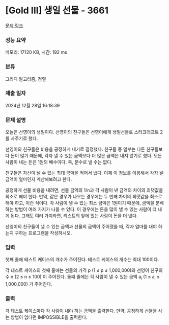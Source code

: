 # [Gold III] 생일 선물 - 3661 

[문제 링크](https://www.acmicpc.net/problem/3661) 

### 성능 요약

메모리: 17120 KB, 시간: 192 ms

### 분류

그리디 알고리즘, 정렬

### 제출 일자

2024년 12월 28일 16:18:39

### 문제 설명

<p>오늘은 선영이의 생일이다. 선영이의 친구들은 선영이에게 생일선물로 스타크래프트 2를 사주기로 했다.</p>

<p>선영이의 친구들은 비용을 공정하게 내기로 결정했다. 친구들 중 일부는 다른 친구들보다 돈이 많기 때문에, 각자 낼 수 있는 금액보다 더 많은 금액은 내지 않기로 했다. 모든 사람이 내는 돈은 1원의 배수이다. 즉, 분수로 낼 수는 없다.</p>

<p>친구들은 자신이 낼 수 있는 최대 금액을 적어서 냈다. 이제 이 정보를 이용해서 각자 낼 금액이 얼마인지 계산해보려고 한다.</p>

<p>공정하게 선물 비용을 내려면, 선물 금액의 1/n과 각 사람이 낸 금액의 차이의 최댓값을 최소로 해야 한다. 만약, 같은 경우가 나오는 경우에는 두 번째 차이의 최댓값을 최소로 해야 하고, 이런 식이다. 각 사람이 낼 수 있는 최소 금액은 1원이기 때문에, 금액을 분배하는 방법이 여러 가지가 나올 수 있다. 이 경우에는 돈을 많이 낼 수 있는 사람이 더 내게 된다. 그래도 여러 가지라면, 리스트의 앞에 있는 사람이 돈을 더 낸다.</p>

<p>선영이의 친구들이 낼 수 있는 금액과 선물의 금액이 주어졌을 때, 각자 얼마를 내야 하는지 구하는 프로그램을 작성하시오.</p>

### 입력 

 <p>첫째 줄에 테스트 케이스의 개수가 주어진다. 테스트 케이스의 개수는 최대 100이다.</p>

<p>각 테스트 케이스의 첫째 줄에는 선물의 가격 p (1 ≤ p ≤ 1,000,000)와 선영이 친구의 수 n (2 ≤ n ≤ 100) 이 주어진다. 둘째 줄에는 각 사람이 낼 수 있는 금액 a<sub>i</sub> (1 ≤ a<sub>i</sub> ≤ 1,000,000) 가 주어진다.</p>

### 출력 

 <p>각 테스트 케이스마다 각 사람이 내야 하는 금액을 출력한다. 만약, 공정하게 선물을 사는 방법이 없다면 IMPOSSIBLE을 출력한다.</p>


